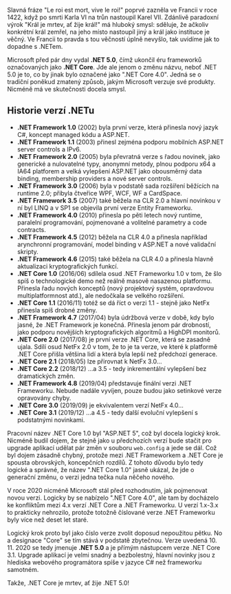 <!-- dcterms:title = .NET Core je mrtvý, ať žije .NET 5! -->
<!-- dcterms:abstract = Slavná fráze "Le roi est mort, vive le roi!" poprvé zazněla ve Francii v roce 1422, když po smrti Karla VI na trůn nastoupil Karel VII. Zdánlivě paradoxní výrok "Král je mrtev, ať žije král!" má hluboký smysl: sděluje, že ačkoliv konkrétní král zemřel, na jeho místo nastoupíl jiný a král jako instituce je věčný. Ve Francii to pravda s tou věčností úplně nevyšlo, tak uvidíme jak to dopadne s .NETem. -->
<!-- dcterms:creator = Michal Altair Valášek -->
<!-- x4w:pictureUrl = /perex-pictures/20201122-at-zije-dotnet.jpg -->
<!-- x4w:pictureWidth = 150 -->
<!-- x4w:pictureHeight = 150 -->
<!-- x4w:coverUrl = /cover-pictures/20201122-at-zije-dotnet.jpg -->
<!-- x4w:coverCredits = Roman Synkevych via Unsplash.com -->
<!-- x4w:category = IT -->
<!-- dcterms:date = 2020-11-22 -->

Slavná fráze "Le roi est mort, vive le roi!" poprvé zazněla ve Francii v roce 1422, když po smrti Karla VI na trůn nastoupil Karel VII. Zdánlivě paradoxní výrok "Král je mrtev, ať žije král!" má hluboký smysl: sděluje, že ačkoliv konkrétní král zemřel, na jeho místo nastoupíl jiný a král jako instituce je věčný. Ve Francii to pravda s tou věčností úplně nevyšlo, tak uvidíme jak to dopadne s .NETem.

Microsoft před pár dny vydal **.NET 5.0**, čímž ukončil éru frameworků označovaných jako **.NET Core**. Jde ale jenom o změnu názvu, neboť .NET 5.0 je to, co by jinak bylo označené jako ".NET Core 4.0". Jedná se o tradiční poněkud zmatený způsob, jakým Microsoft verzuje své produkty. Nicméně má ve skutečnosti docela smysl.

## Historie verzí .NETu

* **.NET Framework 1.0** (2002) byla první verze, která přinesla nový jazyk C#, koncept managed kódu a ASP.NET.
* **.NET Framework 1.1** (2003) přinesl zejména podporu mobilních ASP.NET server controls a IPv6.
* **.NET Framework 2.0** (2005) byla převratná verze s řadou novinek, jako generické a nulovatelné typy, anonymní metody, plnou podporu x64 a IA64 platforem a velká vylepšení ASP.NET jako obousměrný data binding, membership providers a nové server controls.
* **.NET Framework 3.0** (2006) byla v podstatě sada rozšíření běžících na runtime 2.0; přibyla čtveřice WPF, WCF, WF a CardSpace.
* **.NET Framework 3.5** (2007) také běžela na CLR 2.0 a hlavní novinkou v ní byl LINQ a v SP1 se objevila první verze Entity Frameworku.
* **.NET Framework 4.0** (2010) přinesla po pěti letech nový runtime, paralelní programování, pojmenované a volitelné parametry a code contracts.
* **.NET Framework 4.5** (2012) běžela na CLR 4.0 a přinesla například arynchronní programování, model binding v ASP.NET a nové validační skripty.
* **.NET Framework 4.6** (2015) také běžela na CLR 4.0 a přinesla hlavně aktualizaci kryptografických funkcí.
* **.NET Core 1.0** (2016/06) sdílela osud .NET Frameworku 1.0 v tom, že šlo spíš o technologické demo než reálně masově nasazenou platformu. Přinesla řadu nových konceptů (nový projektový systém, opravdovou multiplatformnost atd.), ale nedočkala se velkého rozšíření.
* **.NET Core 1.1** (2016/11) totéž se dá říct o verzi 1.1 - stejně jako NetFx přinesla spíš drobné změny.
* **.NET Framework 4.7** (2017/04) byla údržbová verze v době, kdy bylo jasné, že .NET Framework je konečná. Přinesla jenom pár drobností, jako podporu novějších kryptografických algoritmů a HighDPI monitorů.
* **.NET Core 2.0** (2017/08) je první verze .NET Core, která se zasadně ujala. Sdílí osud NetFx 2.0 v tom, že to je ta verze, ve které k platformě .NET Core přišla většina lidí a která byla lepší než předchozí generace.
* **.NET Core 2.1** (2018/05) lze přirovnat k NetFx 3.0...
* **.NET Core 2.2** (2018/12) ...a 3.5 - tedy inkrementální vylepšení bez dramatických změn.
* **.NET Framework 4.8** (2019/04) představuje finální verzi .NET Frameworku. Nebude nadále vyvíjen, pouze budou jako setinkové verze opravovány chyby.
* **.NET Core 3.0** (2019/09) je ekvivalentem verzí NetFx 4.0...
* **.NET Core 3.1** (2019/12) ...a 4.5 - tedy další evoluční vylepšení s podstatnými novinkami.

Pracovní název .NET Core 1.0 byl "ASP.NET 5", což byl docela logický krok. Nicméně budil dojem, že stejně jako u předchozích verzí bude stačit pro upgrade aplikací udělat pár změn v souboru `web.config` a jede se dál. Což byl dojem zásadně chybný, protože mezi .NET Frameworkem a .NET Core je spousta obrovských, koncepčních rozdílů. Z tohoto důvodu bylo tedy logické a správné, že název ".NET Core 1.0" jasně ukázal, že jde o generační změnu, o verzi jedna tečka nula něčeho nového.

V roce 2020 nicméně Microsoft stál před rozhodnutím, jak pojmenovat novou verzi. Logicky by se nabízelo ".NET Core 4.0", ale tam by docházelo ke konfliktům mezi 4.x verzí .NET Core a .NET Frameworku. U verzí 1.x-3.x to prakticky nehrozilo, protože totožně číslované verze .NET Frameworku byly více než deset let staré.

Logický krok proto byl jako číslo verze zvolit doposud nepoužitou pětku. No a designace "Core" se tím stává v podstatě zbytečnou. Verze uvedená 10. 11. 2020 se tedy jmenuje **.NET 5.0** a je přímým nástupcem verze .NET Core 3.1. Upgrade aplikací je velmi snadný a bezbolestný, hlavní novinky jsou z hlediska webového programátora spíše v jazyce C# než frameworku samotném.

Takže, .NET Core je mrtev, ať žije .NET 5.0!